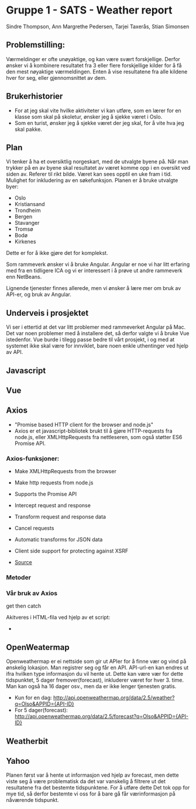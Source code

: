 # Gruppe 1 - SATS - Weather report
Sindre Thompson, Ann Margrethe Pedersen, Tarjei Taxerås, Stian Simonsen

## Problemstilling:
Værmeldinger er ofte unøyaktige, og kan være svært forskjellige. Derfor ønsker vi å kombinere resultatet fra 3 eller flere forskjellige kilder for å få den mest nøyaktige værmeldingen.
Enten å vise resultatene fra alle kildene hver for seg, eller gjennomsnittet av dem.

## Brukerhistorier 
- For at jeg skal vite hvilke aktiviteter vi kan utføre, som en lærer for en klasse som skal på skoletur, ønsker jeg å sjekke været i Oslo.
- Som en turist, ønsker jeg å sjekke været der jeg skal, for å vite hva jeg skal pakke. 

## Plan
Vi tenker å ha et oversiktlig norgeskart, med de utvalgte byene på. Når man trykker på en av byene skal resultatet av været komme opp i en oversikt ved siden av. Referer til rikt bilde. Været kan sees opptil en uke fram i tid. Mulighet for inkludering av en søkefunksjon. Planen er å bruke utvalgte byer:
- Oslo
- Kristiansand
- Trondheim
- Bergen
- Stavanger
- Tromsø
- Bodø
- Kirkenes

Dette er for å ikke gjøre det for komplekst.

Som rammeverk ønsker vi å bruke Angular. Angular er noe vi har litt erfaring med fra en tidligere ICA og vi er interessert i å prøve ut andre rammeverk enn NetBeans. 

Lignende tjenester finnes allerede, men vi ønsker å lære mer om bruk av API-er, og bruk av Angular.

## Underveis i prosjektet
Vi ser i ettertid at det var litt problemer med rammeverket Angular på Mac. Det var noen problemer med å installere det, så derfor valgte vi å bruke Vue istedenfor. Vue burde i tilegg passe bedre til vårt prosjekt, i og med at systemet ikke skal være for innviklet, bare noen enkle uthentinger ved hjelp av API.

## Javascript

## Vue


## Axios 
 - "Promise based HTTP client for the browser and node.js"
 - Axios er et javascript-bibliotek brukt til å gjøre HTTP-requests fra node.js, eller XMLHttpRequests fra nettleseren, som også støtter ES6 Promise API.
 
### Axios-funksjoner:
- Make XMLHttpRequests from the browser
- Make http requests from node.js
- Supports the Promise API
- Intercept request and response
- Transform request and response data
- Cancel requests
- Automatic transforms for JSON data
- Client side support for protecting against XSRF

- [Source](https://www.npmjs.com/package/axios)

### Metoder

### Vår bruk av Axios
get
then
catch


Akitveres i HTML-fila ved hjelp av et script:
- <script src="https://unpkg.com/axios/dist/axios.min.js"></script>

## OpenWeatermap
Openweathermap er ei nettside som gir ut APIer for å finne vær og vind på ønskelig lokasjon. Man registrer seg og får en API. API-url-en
kan endres ut ifra hvilken type informasjon du vil hente ut. Dette kan være vær for dette tidspunktet, 5 dager fremover(forecast), inkluderer været for hver 3. time. Man kan også ha 16 dager osv., men da er ikke lenger tjenesten gratis.

- Kun for en dag: http://api.openweathermap.org/data/2.5/weather?q=Olso&APPID={API-ID}
- For 5 dager(forecast): http://api.openweathermap.org/data/2.5/forecast?q=Olso&APPID={API-ID}

## Weatherbit
## Yahoo


Planen først var å hente ut informasjon ved hjelp av forecast, men dette viste seg å være problematisk da det var vanskelig 
å filtrere ut det resultatene fra det bestemte tidspunktene. For å utføre dette 
Det tok opp for mye tid, så derfor bestemte vi oss for å bare gå får værinformasjon på nåværende tidspunkt.



